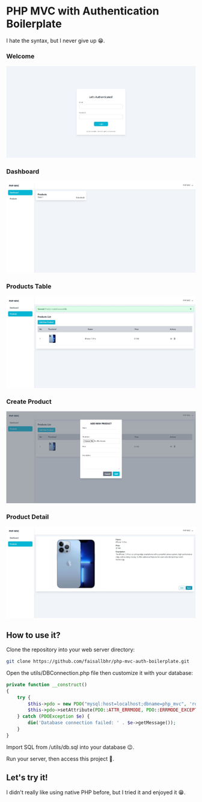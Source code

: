 # PHP MVC with Authentication Boilerplate

I hate the syntax, but I never give up 😁.

### Welcome

![Welcome](docs/welcome.jpg)

### Dashboard

![Dashboard](docs/dashboard.jpg)

### Products Table

![Products Table](docs/products-table.jpg)

### Create Product

![Create Product](docs/create-product.jpg)

### Product Detail

![Product Detail](docs/product-detail.jpg)

## How to use it?

Clone the repository into your web server directory:

```bash
git clone https://github.com/faisallbhr/php-mvc-auth-boilerplate.git
```

Open the utils/DBConnection.php file then customize it with your database:

```php
private function __construct()
{
    try {
        $this->pdo = new PDO("mysql:host=localhost;dbname=php_mvc", 'root', '');
        $this->pdo->setAttribute(PDO::ATTR_ERRMODE, PDO::ERRMODE_EXCEPTION);
    } catch (PDOException $e) {
        die('Database connection failed: ' . $e->getMessage());
    }
}
```

Import SQL from /utils/db.sql into your database 😉.

Run your server, then access this project 🤙.

## Let's try it!

I didn't really like using native PHP before, but I tried it and enjoyed it 😁.
